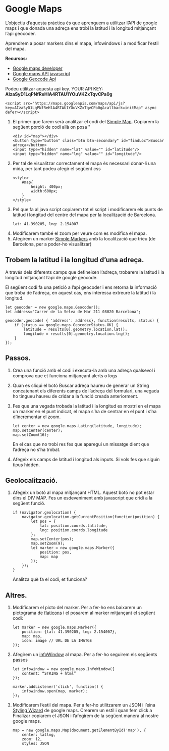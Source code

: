 # Google Maps
L’objectiu d’aquesta pràctica és que aprenguem a utilitzar l’API de google maps i que donada una adreça ens trobi la latitud i la longitud mitjançant l’api geocoder.

Aprendrem a posar markers dins el mapa, infowindows i a modificar l’estil del mapa.

**Recursos:**
- [Google maps developer](https://developers.google.com/maps/documentation?hl=es-419)
- [Google maps API javascript](https://developers.google.com/maps/documentation/javascript/overview?hl=es)
- [Google Geocode Api](https://developers.google.com/maps/documentation/geocoding/start?hl=es-419)

Podeu utilitzar aquesta api key. YOUR API KEY: **AIzaSyD1LqPNfReHlA4RTAU1YOuVKZxTqvCPa0g**
```
<script src="https://maps.googleapis.com/maps/api/js?
key=AIzaSyD1LqPNfReHlA4RTAU1YOuVKZxTqvCPa0g&callback=initMap" async defer></script>
```
1. El primer que farem serà analitzar el codi del [Simple Map](https://developers.google.com/maps/documentation/javascript/examples/map-simple). Copiarem la següent porció de codi allà on posa "
    ```
    <div id="map"></div>
    <button type="button" class="btn btn-secondary" id="findLoc">Buscar adreça</button>
    <input type="hidden" name="lat" value="" id="latitude"/>
    <input type="hidden" name="lng" value="" id="longitude"/>
    ```
2. Per tal de visualitzar correctament el mapa és necessari donar-li una mida, per tant podeu afegir el següent css
    ```
    <style>
        #map{
            height: 400px;
            width:600px;
        }
    </style>
    ```
3. Pel que fa al java script copiarem tot el script i modificarem els punts de latitud i longitud del centre del mapa per la localització de Barcelona.
    ```
    lat: 41.390205, lng: 2.154007
4. Modificarem també el zoom per veure com es modifica el mapa.
5. Afegirem un marker [Simple Markers](https://developers.google.com/maps/documentation/javascript/examples/marker-simple) amb la localització que trieu (de Barcelona, per a poder-ho visualitzar)

## Trobem la latitud i la longitud d’una adreça.
A través dels diferents camps que defineixen l’adreça, trobarem la latitud i la longitud mitjançant l’api de google geocode.

El següent codi fa una petició a l’api geocoder i ens retorna la informació que troba de l’adreça, en aquest cas, ens interessa extreure la latitud i la longitud.

```
let geocoder = new google.maps.Geocoder();
let address="Carrer de la Selva de Mar 211 08020 Barcelona";

geocoder.geocode( { 'address': address}, function(results, status) {
    if (status == google.maps.GeocoderStatus.OK) {
        latitude = results[0].geometry.location.lat();
        longitude = results[0].geometry.location.lng();
    }
});
```

## Passos.
1. Crea una funció amb el codi i executa-la amb una adreça qualsevol i comprova que et funciona mitjançant alerts o logs

2. Quan es cliqui el botó Buscar adreça haureu de generar un String concatenant els diferents camps de l’adreça del formulari, una vegada ho tingueu haureu de cridar a la funció creada anteriorment.

3. Fes que una vegada trobada la latitud i la longitud es mostri en el mapa un marker en el punt indicat, el mapa s’ha de centrar en el punt i s’ha d’incrementar el zoom.
    ```
    let center = new google.maps.LatLng(latitude, longitude);
    map.setCenter(center);
    map.setZoom(16);
    ```
    En el cas que no trobi res fes que aparegui un missatge dient que l’adreça no s’ha trobat.

4. Afegeix els camps de latitud i longitud als inputs. Si vols fes que siguin tipus hidden.

## Geolocalització.
1. Afegeix un botó al mapa mitjançant HTML. Aquest botó no pot estar dins el DIV MAP. Fes un esdeveniment amb javascript que cridi a la següent funció.
    ```
    if (navigator.geolocation) {
        navigator.geolocation.getCurrentPosition(function(position) {
            let pos = {
                lat: position.coords.latitude,
                lng: position.coords.longitude
            };
            map.setCenter(pos);
            map.setZoom(9);
            let marker = new google.maps.Marker({
                position: pos,
                map: map
            });
        });
    }
    ```
    Analitza què fa el codi, et funciona?

## Altres.
1. Modificarem el picto del marker. Per a fer-ho ens baixarem un pictograma de [flaticons](https://www.flaticon.com/) i el posarem al marker mitjançant el següent codi:
    ```
    let marker = new google.maps.Marker({
        position: {lat: 41.390205, lng: 2.154007},
        map: map,
        icon: image // URL DE LA IMATGE
    });
    ```

2. Afegirem un [infoWindow](https://developers.google.com/maps/documentation/javascript/examples/infowindow-simple) al mapa. Per a fer-ho seguirem els següents passos
    ```
    let infowindow = new google.maps.InfoWindow({
        content: “STRING + html”
    });

    marker.addListener('click', function() {
        infowindow.open(map, marker);
    });
    ```
3. Modificarem l’estil del mapa. Per a fer-ho utilitzarem un JSON i l’eina [Styling Wizard](https://mapstyle.withgoogle.com/) de google maps. Crearem un estil i quan fem click a Finalizar copiarem el JSON i l’afegirem de la següent manera al nostre google maps.
    ```
    map = new google.maps.Map(document.getElementById('map'), {
        center: latlng,
        zoom: 12,
        styles: JSON
    ```